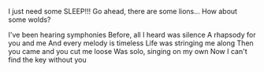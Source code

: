I just need some SLEEP!!!
Go ahead, there are some lions...
How about some wolds?

I've been hearing symphonies
Before, all I heard was silence
A rhapsody for you and me
And every melody is timeless
Life was stringing me along
Then you came and you cut me loose
Was solo, singing on my own
Now I can't find the key without you
